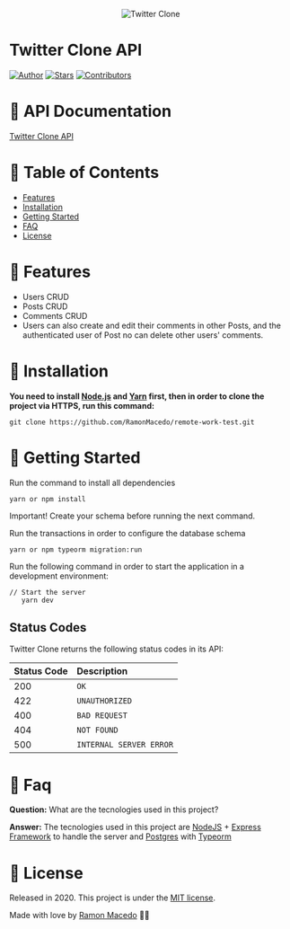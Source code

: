 <p align="center">   
  <img src="https://i.ibb.co/kx1v9SL/header.jpg" alt="Twitter Clone" border="0">
</p>

# Twitter Clone API

[![Author](https://img.shields.io/badge/author-RamonMacêdo-457b9d?style=flat-square)](https://github.com/RamonMacedo)
[![Stars](https://img.shields.io/github/stars/RamonMacedo/remote-work-test?color=457b9d&style=flat-square)](https://github.com/RamonMacedo/remote-work-test/stargazers)
[![Contributors](https://img.shields.io/github/contributors/RamonMacedo/remote-work-test?color=457b9d&style=flat-square)](https://github.com/RamonMacedo/remote-work-test/graphs/contributors)

# 📃 API Documentation

[Twitter Clone API](https://app.swaggerhub.com/apis-docs/RamonMacedo/Twitter_Copy/3.0.0)

# :pushpin: Table of Contents

* [Features](#rocket-features)
* [Installation](#construction_worker-installation)
* [Getting Started](#runner-getting-started)
* [FAQ](#postbox-faq)
* [License](#closed_book-license)

# :rocket: Features

* Users CRUD
* Posts CRUD
* Comments CRUD
* Users can also create and edit their comments in other Posts, and the authenticated user of Post no can delete other users' comments.

# :construction_worker: Installation

**You need to install [Node.js](https://nodejs.org/en/download/) and [Yarn](https://yarnpkg.com/) first, then in order to clone the project via HTTPS, run this command:**

```git clone https://github.com/RamonMacedo/remote-work-test.git```

# :runner: Getting Started

Run the command to install all dependencies

```yarn or npm install```

Important! Create your schema before running the next command.

Run the transactions in order to configure the database schema

```yarn or npm typeorm migration:run```

Run the following command in order to start the application in a development environment:

  ```
  // Start the server
     yarn dev
  ```
  
## Status Codes

Twitter Clone returns the following status codes in its API:

| Status Code | Description |
| :--- | :--- |
| 200 | `OK` |
| 422 | `UNAUTHORIZED` |
| 400 | `BAD REQUEST` |
| 404 | `NOT FOUND` |
| 500 | `INTERNAL SERVER ERROR` |

# :postbox: Faq

**Question:** What are the tecnologies used in this project?

**Answer:** The tecnologies used in this project are [NodeJS](https://nodejs.org/en/) + [Express Framework](http://expressjs.com/en/) to handle the server and [Postgres](https://www.postgresql.org) with [Typeorm](https://typeorm.io/)

# :closed_book: License

Released in 2020.
This project is under the [MIT license](https://github.com/RamonMacedo/remote-work-test/master/LICENSE).

Made with love by [Ramon Macedo](https://github.com/RamonMacedo) 🖤🚀

